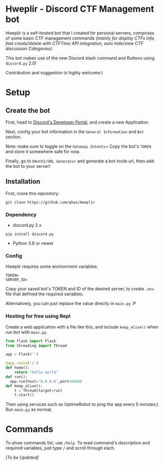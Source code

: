 # Hweplir - Discord CTF Management bot

Hweplir is a self-hosted bot that I created for personal servers, comprises of some basic CTF management commands *(mainly for display CTFs info, fast create/delete with CTFTime API integration, auto hide/view CTF discussion Categories)*. 

This bot makes use of the new Discord slash command and Buttons using `discord.py` 2.0!

Contribution and suggestion is highly welcome:)

# Setup

## Create the bot

First, head to <a href="https://discord.com/developers/applications">Discord's Developer Portal</a>, and create a new Application.

Next, config your bot information in the `General Information` and `Bot` section.

Note: make sure to toggle on the `Gateway Intents`+ Copy the bot's `TOKEN` and store it somewhere safe for now.

Finally, go to `OAuth2/URL Generator` and generate a bot invite url, then add the bot to your server!


## Installation

First, clone this repository:

```
git clone https://github.com/qhwi/Hweplir
```

### Dependency

- discord.py 2.x
```
pip install discord.py
```
- Python 3.8 or newer

### Config
Hweplir requires some environment variables:
```
TOKEN=
SERVER_ID=
```
Copy your saved bot's TOKEN  and ID of the desired server, to create `.env` file that defined the required variables. 

Alternatively, you can just replace the value directly in `main.py` :P


### Hosting for free using Repl

Create a web application with a file like this, and include `keep_alive()` when run bot with `main.py`.
```python
from flask import Flask
from threading import Thread

app = Flask('')

@app.route('/')
def home():
    return "hello world"
def run():
  app.run(host='0.0.0.0',port=8080)
def keep_alive():
    t = Thread(target=run)
    t.start()
```

Then using services such as UptimeRobot to ping the app every 5 minutes:) Run `main.py` as normal.

# Commands

To show commands list, use `/help`. To read command's description and required variables, just type `/` and scroll through each.

*[To be Updated]*
 
